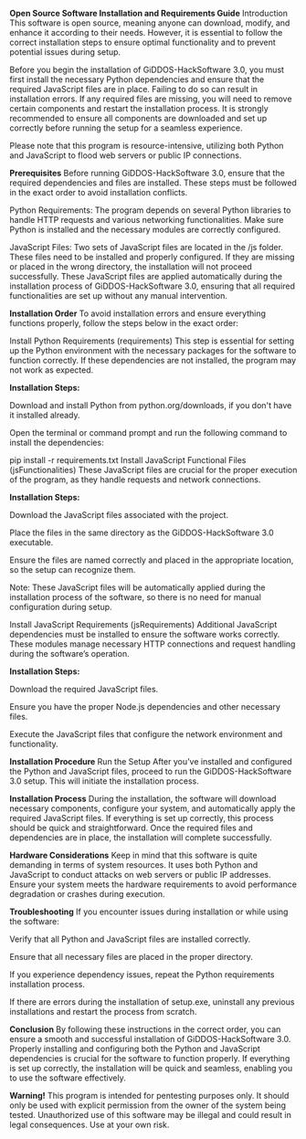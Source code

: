 **Open Source Software Installation and Requirements Guide**
Introduction
This software is open source, meaning anyone can download, modify, and enhance it according to their needs. However, it is essential to follow the correct installation steps to ensure optimal functionality and to prevent potential issues during setup.

Before you begin the installation of GiDDOS-HackSoftware 3.0, you must first install the necessary Python dependencies and ensure that the required JavaScript files are in place. Failing to do so can result in installation errors. If any required files are missing, you will need to remove certain components and restart the installation process. It is strongly recommended to ensure all components are downloaded and set up correctly before running the setup for a seamless experience.

Please note that this program is resource-intensive, utilizing both Python and JavaScript to flood web servers or public IP connections.

**Prerequisites**
Before running GiDDOS-HackSoftware 3.0, ensure that the required dependencies and files are installed. These steps must be followed in the exact order to avoid installation conflicts.

Python Requirements: The program depends on several Python libraries to handle HTTP requests and various networking functionalities. Make sure Python is installed and the necessary modules are correctly configured.

JavaScript Files: Two sets of JavaScript files are located in the /js folder. These files need to be installed and properly configured. If they are missing or placed in the wrong directory, the installation will not proceed successfully. These JavaScript files are applied automatically during the installation process of GiDDOS-HackSoftware 3.0, ensuring that all required functionalities are set up without any manual intervention.

**Installation Order**
To avoid installation errors and ensure everything functions properly, follow the steps below in the exact order:

Install Python Requirements (requirements)
This step is essential for setting up the Python environment with the necessary packages for the software to function correctly. If these dependencies are not installed, the program may not work as expected.

**Installation Steps:**

Download and install Python from python.org/downloads, if you don't have it installed already.

Open the terminal or command prompt and run the following command to install the dependencies:

pip install -r requirements.txt
Install JavaScript Functional Files (jsFunctionalities)
These JavaScript files are crucial for the proper execution of the program, as they handle requests and network connections.

**Installation Steps:**

Download the JavaScript files associated with the project.

Place the files in the same directory as the GiDDOS-HackSoftware 3.0 executable.

Ensure the files are named correctly and placed in the appropriate location, so the setup can recognize them.

Note: These JavaScript files will be automatically applied during the installation process of the software, so there is no need for manual configuration during setup.

Install JavaScript Requirements (jsRequirements)
Additional JavaScript dependencies must be installed to ensure the software works correctly. These modules manage necessary HTTP connections and request handling during the software’s operation.

**Installation Steps:**

Download the required JavaScript files.

Ensure you have the proper Node.js dependencies and other necessary files.

Execute the JavaScript files that configure the network environment and functionality.

**Installation Procedure**
Run the Setup
After you’ve installed and configured the Python and JavaScript files, proceed to run the GiDDOS-HackSoftware 3.0 setup. This will initiate the installation process.

**Installation Process**
During the installation, the software will download necessary components, configure your system, and automatically apply the required JavaScript files. If everything is set up correctly, this process should be quick and straightforward. Once the required files and dependencies are in place, the installation will complete successfully.

**Hardware Considerations**
Keep in mind that this software is quite demanding in terms of system resources. It uses both Python and JavaScript to conduct attacks on web servers or public IP addresses. Ensure your system meets the hardware requirements to avoid performance degradation or crashes during execution.

**Troubleshooting**
If you encounter issues during installation or while using the software:

Verify that all Python and JavaScript files are installed correctly.

Ensure that all necessary files are placed in the proper directory.

If you experience dependency issues, repeat the Python requirements installation process.

If there are errors during the installation of setup.exe, uninstall any previous installations and restart the process from scratch.

**Conclusion**
By following these instructions in the correct order, you can ensure a smooth and successful installation of GiDDOS-HackSoftware 3.0. Properly installing and configuring both the Python and JavaScript dependencies is crucial for the software to function properly. If everything is set up correctly, the installation will be quick and seamless, enabling you to use the software effectively.

**Warning!**
This program is intended for pentesting purposes only. It should only be used with explicit permission from the owner of the system being tested. Unauthorized use of this software may be illegal and could result in legal consequences. Use at your own risk.

